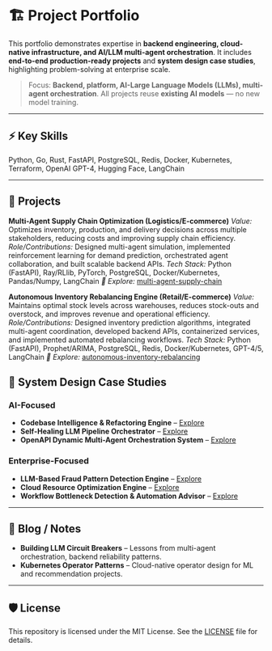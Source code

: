# 🏗️ Project Portfolio

This portfolio demonstrates expertise in **backend engineering, cloud-native infrastructure, and AI/LLM multi-agent orchestration**. It includes **end-to-end production-ready projects** and **system design case studies**, highlighting problem-solving at enterprise scale.  

> Focus: **Backend, platform, AI-Large Language Models (LLMs), multi-agent orchestration**. All projects reuse **existing AI models** — no new model training.

---

## ⚡ Key Skills

Python, Go, Rust, FastAPI, PostgreSQL, Redis, Docker, Kubernetes, Terraform, OpenAI GPT-4, Hugging Face, LangChain

---

## 🚀 Projects

**Multi-Agent Supply Chain Optimization (Logistics/E-commerce)**
*Value:* Optimizes inventory, production, and delivery decisions across multiple stakeholders, reducing costs and improving supply chain efficiency.
*Role/Contributions:* Designed multi-agent simulation, implemented reinforcement learning for demand prediction, orchestrated agent collaboration, and built scalable backend APIs.
*Tech Stack:* Python (FastAPI), Ray/RLlib, PyTorch, PostgreSQL, Docker/Kubernetes, Pandas/Numpy, LangChain
*📂 Explore:* [multi-agent-supply-chain](Projects/multi-agent-supply-chain)

**Autonomous Inventory Rebalancing Engine (Retail/E-commerce)**
*Value:* Maintains optimal stock levels across warehouses, reduces stock-outs and overstock, and improves revenue and operational efficiency.
*Role/Contributions:* Designed inventory prediction algorithms, integrated multi-agent coordination, developed backend APIs, containerized services, and implemented automated rebalancing workflows.
*Tech Stack:* Python (FastAPI), Prophet/ARIMA, PostgreSQL, Redis, Docker/Kubernetes, GPT-4/5, LangChain
*📂 Explore:* [autonomous-inventory-rebalancing](Projects/autonomous-inventory-rebalancing)

## 🔹 System Design Case Studies

### AI-Focused
- **Codebase Intelligence & Refactoring Engine** – [Explore](System_Design/codebase-architecture)  
- **Self-Healing LLM Pipeline Orchestrator** – [Explore](System_Design/llm-pipeline)  
- **OpenAPI Dynamic Multi-Agent Orchestration System** – [Explore](System_Design/multi-agent-orchestration)

### Enterprise-Focused
- **LLM-Based Fraud Pattern Detection Engine** – [Explore](System_Design/fraud-detection-system)  
- **Cloud Resource Optimization Engine** – [Explore](System_Design/cloud-resource-optimization)  
- **Workflow Bottleneck Detection & Automation Advisor** – [Explore](System_Design/workflow-bottleneck)

---


## 🔹 Blog / Notes
- **Building LLM Circuit Breakers** – Lessons from multi-agent orchestration, backend reliability patterns.  
- **Kubernetes Operator Patterns** – Cloud-native operator design for ML and recommendation projects.

---

## 🛡️ License

This repository is licensed under the MIT License. See the [LICENSE](LICENSE) file for details.
